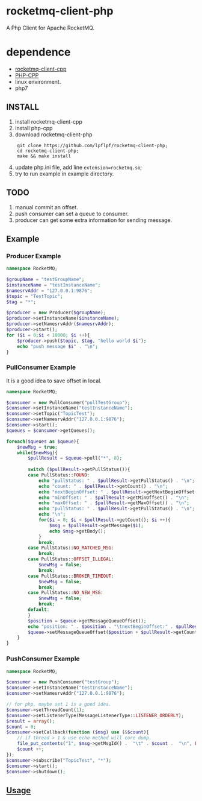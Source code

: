 # rocketmq-client-php

A Php Client for Apache RocketMQ.

# dependence
* [rocketmq-client-cpp](https://github.com/apache/rocketmq-client-cpp)
* [PHP-CPP](https://github.com/CopernicaMarketingSoftware/PHP-CPP)
* linux environment.
* php7

## INSTALL
1. install rocketmq-client-cpp
2. install php-cpp
3. download rocketmq-client-php  
```shell
    git clone https://github.com/lpflpf/rocketmq-client-php;
    cd rocketmq-client-php;
    make && make install
```
4. update php.ini file, add line `extension=rocketmq.so`;
5. try to run example in example directory.

## TODO

1. manual commit an offset.
2. push consumer can set a queue to consumer.
3. producer can get some extra information for sending message.

## Example 

### Producer Example

```php
namespace RocketMQ;

$groupName = "testGroupName";
$instanceName = "testInstanceName";
$namesrvAddr = "127.0.0.1:9876";
$topic = "TestTopic";
$tag = "*";

$producer = new Producer($groupName);
$producer->setInstanceName($instanceName);
$producer->setNamesrvAddr($namesrvAddr);
$producer->start();
for ($i = 0;$i < 10000; $i ++){
	$producer->push($topic, $tag, "hello world $i");
	echo "push message $i" . "\n";
}
```

### PullConsumer Example

It is a good idea to save offset in local.

```php
namespace RocketMQ;

$consumer = new PullConsumer("pullTestGroup");
$consumer->setInstanceName("testInstanceName");
$consumer->setTopic("TopicTest");
$consumer->setNamesrvAddr("127.0.0.1:9876");
$consumer->start();
$queues = $consumer->getQueues();

foreach($queues as $queue){
	$newMsg = true;
	while($newMsg){
		$pullResult = $queue->pull("*", 8);
	
		switch ($pullResult->getPullStatus()){
		case PullStatus::FOUND:
			echo "pullStatus: " . $pullResult->getPullStatus() . "\n";
			echo "count: " . $pullResult->getCount() . "\n";
			echo "nextBeginOffset: " . $pullResult->getNextBeginOffset() . "\n";
			echo "minOffset: " . $pullResult->getMinOffset() . "\n";
			echo "maxOffset: " . $pullResult->getMaxOffset() . "\n";
			echo "pullStatus: " . $pullResult->getPullStatus() . "\n";
			echo "\n";
			for($i = 0; $i < $pullResult->getCount(); $i ++){
				$msg = $pullResult->getMessage($i);
                echo $msg->getBody();
			}
			break;
		case PullStatus::NO_MATCHED_MSG:
            break;
		case PullStatus::OFFSET_ILLEGAL:
			$newMsg = false;
            break;
		case PullStatus::BROKER_TIMEOUT:
			$newMsg = false;
            break;
		case PullStatus::NO_NEW_MSG:
			$newMsg = false;
			break;
		default:
		}
		$position = $queue->getMessageQueueOffset();
		echo "position: " . $position . "\tnextBeginOffset:" . $pullResult->getNextBeginOffset() . "\tminOffset" . $pullResult->getMinOffset() . "\tmaxOffset:" . $pullResult->getMaxOffset() . "\n";
		$queue->setMessageQueueOffset($position + $pullResult->getCount());
	}
}
```

### PushConsumer Example

```php
namespace RocketMQ;

$consumer = new PushConsumer("testGroup");
$consumer->setInstanceName("testInstanceName");
$consumer->setNamesrvAddr("127.0.0.1:9876");

// for php, maybe set 1 is a good idea.
$consumer->setThreadCount(1);
$consumer->setListenerType(MessageListenerType::LISTENER_ORDERLY);
$result = array();
$count = 0;
$consumer->setCallback(function ($msg) use (&$count){
	// if thread > 1 & use echo method will core dump.
	file_put_contents("1", $msg->getMsgId() .  "\t" . $count .  "\n", FILE_APPEND);
	$count ++;
});
$consumer->subscribe("TopicTest", "*");
$consumer->start();
$consumer->shutdown();

```

## [Usage](https://github.com/lpflpf/rocketmq-client-php/wiki/Usage)
